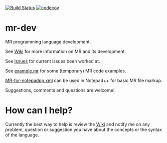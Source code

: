 [![Build Status](https://travis-ci.org/meircif/mr-dev.svg?branch=master)](https://travis-ci.org/meircif/mr-dev)
[![codecov](https://codecov.io/gh/meircif/mr-dev/branch/master/graph/badge.svg)](https://codecov.io/gh/meircif/mr-dev)

# mr-dev
MR programming language development.

See [Wiki](https://github.com/meircif/mr-dev/wiki) for more information on MR
and its development.

See [Issues](https://github.com/meircif/mr-dev/issues) for current issues been
worked at.

See [example.mr](example.mr) for some (temporary) MR code examples.

[MR-for-notepadpp.xml](MR-for-notepadpp.xml) can be used in Notepad++ for basic
MR file markup.

Suggestions, comments and questions are welcome!

# How can I help?
Currently the best way to help is review the
[Wiki](https://github.com/meircif/mr-dev/wiki) and notify me on any problem,
question or suggestion you have about the concepts or the syntax of the
language.
